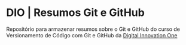 
# DIO | Resumos Git e GitHub

Repositório para armazenar resumos sobre o Git e GitHub do curso de Versionamento de Código com Git e GitHub da [Digital Innovation One](https://web.dio.me/)
